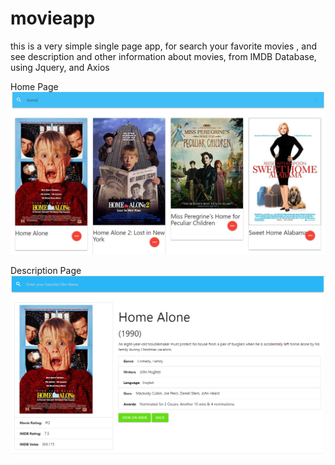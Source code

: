 # movieapp
this is a very simple single page app, for search your favorite movies ,
and see description and other information about movies, from IMDB Database, using Jquery, and Axios

Home Page
![Screenshot](2018-06-06_12-38-47.png)

Description Page
![Screenshot](2018-06-06_12-39-05.png)
